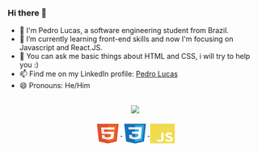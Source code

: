 ### Hi there 👋

- 🧙‍ I'm Pedro Lucas, a software engineering student from Brazil. 
- 🌱 I’m currently learning front-end skills and now I'm focusing on Javascript and React.JS. 
- 💬 You can ask me basic things about HTML and CSS, i will try to help you :)
- 📫 Find me on my LinkedIn profile: <a href="https://www.linkedin.com/in/pedro-lucas-luckow-55b5b6214/">Pedro Lucas</a>
- 😄 Pronouns: He/Him

<br>

<div style="display: inline_block;" align="center">
  <a href="https://github.com/pdrollucas">
  <img height="160em" src="https://github-readme-stats.vercel.app/api/top-langs/?username=pdrollucas&layout=compact&langs_count=7&theme=tokyonight"/>
</div>

<div style="display: inline_block;" align="center"><br>
  <img align="center" alt="HTML" height="40" width="50" src="https://raw.githubusercontent.com/devicons/devicon/master/icons/html5/html5-original.svg">
  <img align="center" alt="CSS" height="40" width="50" src="https://raw.githubusercontent.com/devicons/devicon/master/icons/css3/css3-original.svg">
  <img align="center" alt="JavaScript" height="40" width="50" src="https://raw.githubusercontent.com/devicons/devicon/master/icons/javascript/javascript-plain.svg">
</div>

